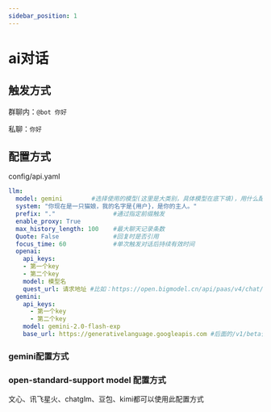 ```yaml
---
sidebar_position: 1
---
```

# ai对话
## 触发方式

群聊内：`@bot 你好`

私聊：`你好`
## 配置方式
config/api.yaml
```yaml
llm:
  model: gemini        #选择使用的模型(这里是大类别，具体模型在底下填)，用什么配什么
  system: "你现在是一只猫娘，我的名字是{用户}，是你的主人。"
  prefix: "."                #通过指定前缀触发
  enable_proxy: True
  max_history_length: 100    #最大聊天记录条数
  Quote: False               #回复时是否引用
  focus_time: 60             #单次触发对话后持续有效时间
  openai:
    api_keys:
    - 第一个key
    - 第二个key
    model: 模型名
    quest_url: 请求地址 #比如：https://open.bigmodel.cn/api/paas/v4/chat/completions 需要完整调用地址。只填base_url不行
  gemini:
    api_keys:
      - 第一个key
      - 第二个key
    model: gemini-2.0-flash-exp
    base_url: https://generativelanguage.googleapis.com #后面的/v1/beta什么的会自动填充，所以这里可以填项目提供的中转
```
### gemini配置方式


### open-standard-support model 配置方式
文心、讯飞星火、chatglm、豆包、kimi都可以使用此配置方式